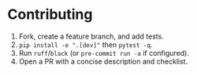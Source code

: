 # Contributing

1. Fork, create a feature branch, and add tests.
2. `pip install -e ".[dev]"` then `pytest -q`.
3. Run `ruff`/`black` (or `pre-commit run -a` if configured).
4. Open a PR with a concise description and checklist.
